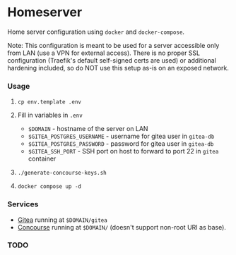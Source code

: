 # Homeserver
Home server configuration using `docker` and `docker-compose`.

Note: This configuration is meant to be used for a server accessible only from LAN (use a VPN for external access). There is no proper SSL configuration (Traefik's default self-signed certs are used) or additional hardening included, so do NOT use this setup as-is on an exposed network.

### Usage
1. `cp env.template .env`

2. Fill in variables in `.env`

    - `$DOMAIN` - hostname of the server on LAN
    - `$GITEA_POSTGRES_USERNAME` - username for gitea user in `gitea-db`
    - `$GITEA_POSTGRES_PASSWORD` - password for gitea user in `gitea-db`
    - `$GITEA_SSH_PORT` - SSH port on host to forward to port 22 in `gitea` container

3. `./generate-concourse-keys.sh`

4. `docker compose up -d`
    

### Services
- [Gitea](https://gitea.io/en-us/) running at `$DOMAIN/gitea`
- [Concourse](https://concourse-ci.org/) running at `$DOMAIN/` (doesn't support non-root URI as base).


### TODO
